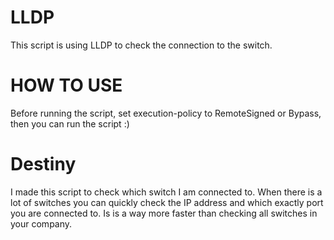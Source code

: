 # LLDP
This script is using LLDP to check the connection to the switch.

# HOW TO USE

Before running the script, set execution-policy to RemoteSigned or Bypass, then you can run the script :)

# Destiny

I made this script to check which switch I am connected to. When there is a lot of switches you can quickly check the IP address and which exactly port you are connected to. Is is a way more faster than checking all switches in your company.

